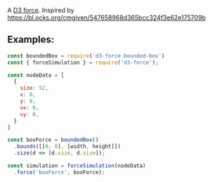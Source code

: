 A [D3 force](https://github.com/d3/d3-force#forces). Inspired by https://bl.ocks.org/cmgiven/547658968d365bcc324f3e62e175709b

## Examples:

```js
const boundedBox = require('d3-force-bounded-box')
const { forceSimulation } = require('d3-force');

const nodeData = [
  {
    size: 52,
    x: 0,
    y: 0,
    vx: 0,
    vy: 0,
  }
]

const boxForce = boundedBox()
  .bounds([[0, 0], [width, height]])
  .size(d => [d.size, d.size]);

const simulation = forceSimulation(nodeData)
  .force('boxForce', boxForce);
```
